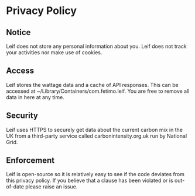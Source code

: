 #  Privacy Policy

## Notice
Leif does not store any personal information about you. Leif does not track your activities nor make use of cookies.

## Access
Leif stores the wattage data and a cache of API responses. This can be accessed at ~/Library/Containers/com.fetimo.leif. You are free to remove all data in here at any time.

## Security
Leif uses HTTPS to securely get data about the current carbon mix in the UK from a third-party service called carbonintensity.org.uk run by National Grid.

## Enforcement
Leif is open-source so it is relatively easy to see if the code deviates from this privacy policy. If you believe that a clause has been violated or is out-of-date please raise an issue.

